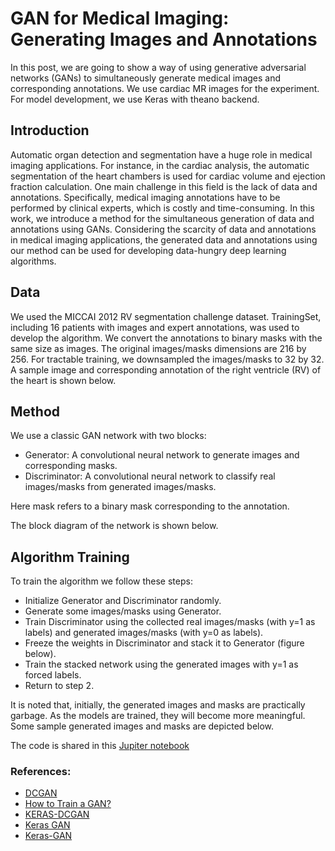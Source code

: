 # GAN for Medical Imaging: Generating Images and Annotations

In this post, we are going to show a way of using generative adversarial networks (GANs) to simultaneously generate medical 
images and corresponding annotations. We use cardiac MR images for the experiment. For model development, we use Keras with theano backend.


## Introduction

Automatic organ detection and segmentation have a huge role in medical imaging applications. 
For instance, in the cardiac analysis, the automatic segmentation of the heart chambers is used 
for cardiac volume and ejection fraction calculation. One main challenge in this field is the 
lack of data and annotations. Specifically, medical imaging annotations have to be performed by 
clinical experts, which is costly and time-consuming. In this work, we introduce a method for 
the simultaneous generation of data and annotations using GANs. Considering the scarcity of data 
and annotations in medical imaging applications, the generated data and annotations using our 
method can be used for developing data-hungry deep learning algorithms.


## Data

We used the MICCAI 2012 RV segmentation challenge dataset. 
TrainingSet, including 16 patients with images and expert annotations, was used 
to develop the algorithm. We convert the annotations to binary masks with the same size as images.
The original images/masks dimensions are 216 by 256. For tractable training, 
we downsampled the images/masks to 32 by 32. A sample image and corresponding 
annotation of the right ventricle (RV) of the heart is shown below.


## Method

We use a classic GAN network with two blocks:

- Generator: A convolutional neural network to generate images and corresponding masks.
- Discriminator: A convolutional neural network to classify real images/masks from generated images/masks.

Here mask refers to a binary mask corresponding to the annotation.

The block diagram of the network is shown below.


## Algorithm Training

To train the algorithm we follow these steps:

 - Initialize Generator and Discriminator randomly.
 - Generate some images/masks using Generator.
 - Train Discriminator using the collected real images/masks (with y=1 as labels) and generated images/masks (with y=0 as labels).
 - Freeze the weights in Discriminator and stack it to Generator (figure below).
 - Train the stacked network using the generated images with y=1 as forced labels.
 - Return to step 2.


It is noted that, initially, the generated images and masks are practically garbage. 
As the models are trained, they will become more meaningful. 
Some sample generated images and masks are depicted below.



The code is shared in this [Jupiter notebook](https://nbviewer.jupyter.org/github/mravendi/AIclub/blob/master/tutorial/notebook/GAN_CMRI_32by32.ipynb)

### References:

- [DCGAN](https://github.com/rajathkmp/DCGAN)
- [How to Train a GAN?](https://github.com/soumith/ganhacks)
- [KERAS-DCGAN](https://github.com/jacobgil/keras-dcgan)
- [Keras GAN](https://github.com/mravendi/KerasGAN)
- [Keras-GAN](https://github.com/phreeza/keras-GAN)


